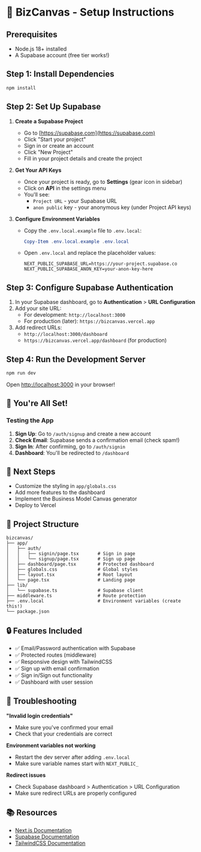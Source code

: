 # 🚀 BizCanvas - Setup Instructions

## Prerequisites
- Node.js 18+ installed
- A Supabase account (free tier works!)

## Step 1: Install Dependencies

```powershell
npm install
```

## Step 2: Set Up Supabase

1. **Create a Supabase Project**
   - Go to [https://supabase.com](https://supabase.com)
   - Click "Start your project"
   - Sign in or create an account
   - Click "New Project"
   - Fill in your project details and create the project

2. **Get Your API Keys**
   - Once your project is ready, go to **Settings** (gear icon in sidebar)
   - Click on **API** in the settings menu
   - You'll see:
     - `Project URL` - your Supabase URL
     - `anon public` key - your anonymous key (under Project API keys)

3. **Configure Environment Variables**
   - Copy the `.env.local.example` file to `.env.local`:
     ```powershell
     Copy-Item .env.local.example .env.local
     ```
   - Open `.env.local` and replace the placeholder values:
     ```env
     NEXT_PUBLIC_SUPABASE_URL=https://your-project.supabase.co
     NEXT_PUBLIC_SUPABASE_ANON_KEY=your-anon-key-here
     ```

## Step 3: Configure Supabase Authentication

1. In your Supabase dashboard, go to **Authentication** > **URL Configuration**
2. Add your site URL:
   - For development: `http://localhost:3000`
   - For production (later): `https://bizcanvas.vercel.app`
3. Add redirect URLs:
   - `http://localhost:3000/dashboard`
   - `https://bizcanvas.vercel.app/dashboard` (for production)

## Step 4: Run the Development Server

```powershell
npm run dev
```

Open [http://localhost:3000](http://localhost:3000) in your browser!

## 🎉 You're All Set!

### Testing the App

1. **Sign Up**: Go to `/auth/signup` and create a new account
2. **Check Email**: Supabase sends a confirmation email (check spam!)
3. **Sign In**: After confirming, go to `/auth/signin`
4. **Dashboard**: You'll be redirected to `/dashboard`

## 🚀 Next Steps

- Customize the styling in `app/globals.css`
- Add more features to the dashboard
- Implement the Business Model Canvas generator
- Deploy to Vercel

## 📁 Project Structure

```
bizcanvas/
├── app/
│   ├── auth/
│   │   ├── signin/page.tsx       # Sign in page
│   │   └── signup/page.tsx       # Sign up page
│   ├── dashboard/page.tsx        # Protected dashboard
│   ├── globals.css               # Global styles
│   ├── layout.tsx                # Root layout
│   └── page.tsx                  # Landing page
├── lib/
│   └── supabase.ts               # Supabase client
├── middleware.ts                 # Route protection
├── .env.local                    # Environment variables (create this!)
└── package.json
```

## 🔒 Features Included

- ✅ Email/Password authentication with Supabase
- ✅ Protected routes (middleware)
- ✅ Responsive design with TailwindCSS
- ✅ Sign up with email confirmation
- ✅ Sign in/Sign out functionality
- ✅ Dashboard with user session

## 🐛 Troubleshooting

**"Invalid login credentials"**
- Make sure you've confirmed your email
- Check that your credentials are correct

**Environment variables not working**
- Restart the dev server after adding `.env.local`
- Make sure variable names start with `NEXT_PUBLIC_`

**Redirect issues**
- Check Supabase dashboard > Authentication > URL Configuration
- Make sure redirect URLs are properly configured

## 📚 Resources

- [Next.js Documentation](https://nextjs.org/docs)
- [Supabase Documentation](https://supabase.com/docs)
- [TailwindCSS Documentation](https://tailwindcss.com/docs)
